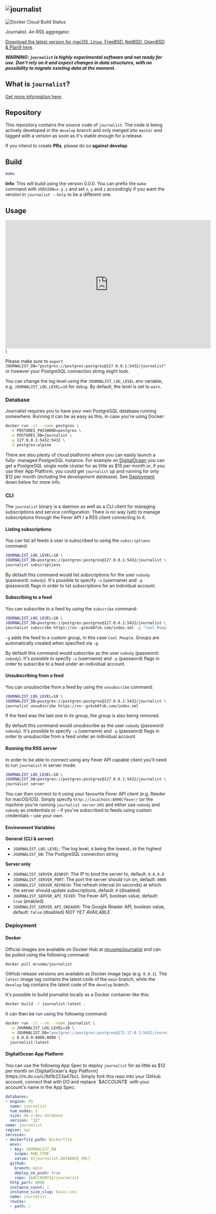 ![journalist](documentation/journalist.png)
-------------------------------------------

![Docker Cloud Build Status](https://img.shields.io/docker/cloud/build/mrusme/journalist)

Journalist. An RSS aggregator.

[Download the latest version for macOS, Linux, FreeBSD, NetBSD, OpenBSD & Plan9 here](https://github.com/mrusme/journalist/releases/latest).

***WARNING: `journalist` is highly experimental software and not ready for use. 
Don't rely on it and expect changes in data structures, with no 
possibility to migrate existing data at the moment.***

## What is `journalist`?

[Get more information here](https://マリウス.com/journalist-an-rss-aggregator/).

## Repository

This repository contains the source code of `journalist`. The code is being 
actively developed in the `develop` branch and only merged into `master` and 
tagged with a version as soon as it's stable enough for a release. 

If you intend to create **PRs**, please do so **against develop**.

## Build

```sh
make
```

**Info**: This will build using the version 0.0.0. You can prefix the `make` 
command with `VERSION=x.y.z` and set `x`, `y` and `z` accordingly if you want 
the version in `journalist --help` to be a different one.


## Usage

<iframe src="https://player.vimeo.com/video/498907228" width="640" height="400" frameborder="0" allow="autoplay; fullscreen" allowfullscreen></iframe>
 \
 

Please make sure to 
`export JOURNALIST_DB="postgres://postgres:postgres@127.0.0.1:5432/journalist"` 
or however your PostgreSQL connection string might look.

You can change the log level using the `JOURNALIST_LOG_LEVEL` env variable,
e.g. `JOURNALIST_LOG_LEVEL=10` for `debug`. By default, the level is set to 
`warn`.

### Database

Journalist requires you to have your own PostgreSQL database running somewhere.
Running it can be as easy as this, in case you're using Docker:

```sh
docker run -it --name postgres \
  -e POSTGRES_PASSWORD=postgres \
  -e POSTGRES_DB=journalist \
  -p 127.0.0.1:5432:5432 \
  -d postgres:alpine
```

There are also plenty of cloud platforms where you can easily launch a fully-
managed PostgreSQL instance. For example on 
[DigitalOcean](https://m.do.co/c/9d1b223a47bc) you can get a PostgreSQL single
node cluster for as little as $15 per month or, if you use their App Platform,
you could get `journalist` up and running for only $12 per month (including 
the *development* database). See [Deployment](#deployment) down below for more
info.


### CLI

The `journalist` binary is a daemon as well as a CLI client for managing 
subscriptions and service configuration. There is no way (yet) to manage
subscriptions through the Fever API / a RSS client connecting to it.


#### Listing subscriptions

You can list all feeds a user is subscribed to using the `subscriptions`
command:

```sh
JOURNALIST_LOG_LEVEL=10 \
JOURNALIST_DB=postgres://postgres:postgres@127.0.0.1:5432/journalist \
journalist subscriptions
```

By default this command would list subscriptions for the user `nobody` 
(password: `nobody`). It's possible to specify `-u` (username) and `-p` 
(password) flags in order to list subscriptions for an individual 
account.


#### Subscribing to a feed

You can subscribe to a feed by using the `subscribe` command:

```sh
JOURNALIST_LOG_LEVEL=10 \
JOURNALIST_DB=postgres://postgres:postgres@127.0.0.1:5432/journalist \
journalist subscribe https://xn--gckvb8fzb.com/index.xml -g "Cool People"
```

`-g` adds the feed to a custom group, in this case `Cool People`. Groups are 
automatically created when specified via `-g`.

By default this command would subscribe as the user `nobody` 
(password: `nobody`). It's possible to specify `-u` (username) and `-p` 
(password) flags in order to subscribe to a feed under an individual account.


#### Unsubscribing from a feed

You can unsubscribe from a feed by using the `unsubscribe` command:

```sh
JOURNALIST_LOG_LEVEL=10 \
JOURNALIST_DB=postgres://postgres:postgres@127.0.0.1:5432/journalist \
journalist unsubscribe https://xn--gckvb8fzb.com/index.xml
```

If the feed was the last one in its group, the group is also being removed.

By default this command would unsubscribe as the user `nobody` 
(password: `nobody`). It's possible to specify `-u` (username) and `-p` 
(password) flags in order to unsubscribe from a feed under an individual 
account.


#### Running the RSS server

In order to be able to connect using any Fever API capable client you'll need
to run `journalist` in server mode:

```sh
JOURNALIST_LOG_LEVEL=10 \
JOURNALIST_DB=postgres://postgres:postgres@127.0.0.1:5432/journalist \
journalist server
```

You can then connect to it using your favourite Fever API client (e.g. Reeder
for macOS/iOS). Simply specify `http://localhost:8000/fever/` (or the machine you're
running `journalist server` on) and either use `nobody` and `nobody` as 
credentials or – if you've subscribed to feeds using custom credentials – use
your own.

#### Environment Variables

**General (CLI & server)**
- `JOURNALIST_LOG_LEVEL`: The log level, `0` being the lowest, `10` the highest
- `JOURNALIST_DB`: The PostgreSQL connection string

**Server only**
- `JOURNALIST_SERVER_BINDIP`: The IP to bind the server to, default: `0.0.0.0`
- `JOURNALIST_SERVER_PORT`: The port the server should run on, default: `8000`
- `JOURNALIST_SERVER_REFRESH`: The refresh interval (in seconds) at which the 
  server should update subscriptions, default: `0` (disabled)
- `JOURNALIST_SERVER_API_FEVER`: The Fever API, boolean value, default: `true` 
  (enabled)
- `JOURNALIST_SERVER_API_GREADER`: The Google Reader API, boolean value, 
  default: `false` (disabled) *NOT YET AVAILABLE*


### Deployment


#### Docker

Official images are available on Docker Hub at 
[mrusme/journalist](https://hub.docker.com/r/mrusme/journalist) 
and can be pulled using the following command:

```sh
docker pull mrusme/journalist
```

GitHub release versions are available as Docker image tags (e.g. `0.0.1`). 
The `latest` image tag contains the latest code of the `main` branch, while the
`develop` tag contains the latest code of the `develop` branch.

It's possible to build journalist locally as a Docker container like this:

```sh
docker build -t journalist:latest . 
```

It can then be run using the following command:

```sh
docker run -it --rm --name journalist \
  -e JOURNALIST_LOG_LEVEL=10 \
  -e JOURNALIST_DB="postgres://postgres:postgres@172.17.0.2:5432/journalist" \
  -p 0.0.0.0:8000:8000 \
  journalist:latest
```

#### DigitalOcean App Platform

You can use the following App Spec to deploy `journalist` for as little as $12
per month on [DigitalOcean's App Platform](https://m.do.co/c/9d1b223a47bc). 
Simply fork this repo into your GitHub account, connect that with DO and 
replace `$$ACCOUNT$$` with your account's name in the App Spec:

```yaml
databases:
- engine: PG
  name: journalist
  num_nodes: 1
  size: db-s-dev-database
  version: "12"
name: journalist
region: nyc
services:
- dockerfile_path: Dockerfile
  envs:
  - key: JOURNALIST_DB
    scope: RUN_TIME
    value: ${journalist.DATABASE_URL}
  github:
    branch: main
    deploy_on_push: true
    repo: $$ACCOUNT$$/journalist
  http_port: 8000
  instance_count: 1
  instance_size_slug: basic-xxs
  name: journalist
  routes:
  - path: /
```
